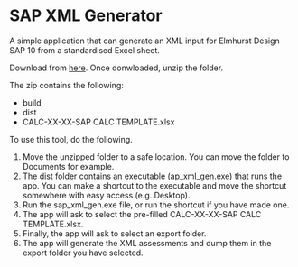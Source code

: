 # SAP XML Generator
A simple application that can generate an XML input for Elmhurst Design SAP 10 from a standardised Excel sheet.

Download from [here](https://github.com/ant-daq-hl/SAP_XML_Generator/tags). Once donwloaded, unzip the folder.

The zip contains the following:
- build
- dist
- CALC-XX-XX-SAP CALC TEMPLATE.xlsx

To use this tool, do the following.
1. Move the unzipped folder to a safe location. You can move the folder to Documents for example.
2. The dist folder contains an executable (ap_xml_gen.exe) that runs the app. You can make a shortcut to the executable and move the shortcut somewhere with easy access (e.g. Desktop).
3. Run the sap_xml_gen.exe file, or run the shortcut if you have made one.
4. The app will ask to select the pre-filled CALC-XX-XX-SAP CALC TEMPLATE.xlsx.
5. Finally, the app will ask to select an export folder.
6. The app will generate the XML assessments and dump them in the export folder you have selected.
